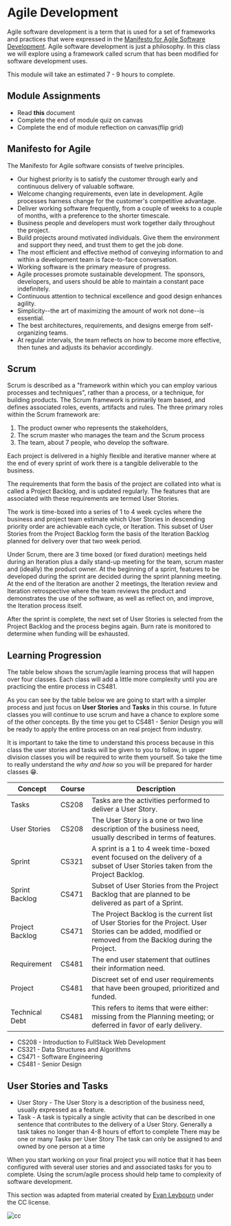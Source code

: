 # Agile Development

Agile software development is a term that is used for a set of
frameworks and practices that were expressed in the [Manifesto for Agile
Software Development](https://www.agilealliance.org/agile101/the-agile-manifesto/).
Agile software development is just a philosophy. In this class we will
explore using a framework called scrum that has been modified for
software development uses.

This module will take an estimated 7 - 9 hours to complete.

## Module Assignments

- Read **this** document
- Complete the end of module quiz on canvas
- Complete the end of module reflection on canvas(flip grid)

## Manifesto for Agile

The Manifesto for Agile software consists of twelve principles.

- Our highest priority is to satisfy the customer through early and continuous delivery of valuable software.
- Welcome changing requirements, even late in development. Agile processes harness change for the customer's competitive advantage.
- Deliver working software frequently, from a couple of weeks to a couple of months, with a preference to the shorter timescale.
- Business people and developers must work together daily throughout the project.
- Build projects around motivated individuals. Give them the environment and support they need, and trust them to get the job done.
- The most efficient and effective method of conveying information to and within a development team is face-to-face conversation.
- Working software is the primary measure of progress.
- Agile processes promote sustainable development. The sponsors, developers, and users should be able to maintain a constant pace indefinitely.
- Continuous attention to technical excellence and good design enhances agility.
- Simplicity--the art of maximizing the amount of work not done--is essential.
- The best architectures, requirements, and designs emerge from self-organizing teams.
- At regular intervals, the team reflects on how to become more effective, then tunes and adjusts its behavior accordingly.

## Scrum

Scrum is described as a "framework within which you can employ various
processes and techniques", rather than a process, or a technique, for
building products. The Scrum framework is primarily team based, and
defines associated roles, events, artifacts and rules. The three primary
roles within the Scrum framework are:

1. The product owner who represents the stakeholders,
2. The scrum master who manages the team and the Scrum process
3. The team, about 7 people, who develop the software.

Each project is delivered in a highly flexible and iterative manner
where at the end of every sprint of work there is a tangible deliverable
to the business.

The requirements that form the basis of the project are collated into
what is called a Project Backlog, and is updated regularly. The features
that are associated with these requirements are termed User Stories.

The work is time-boxed into a series of 1 to 4 week cycles where the
business and project team estimate which User Stories in descending
priority order are achievable each cycle, or Iteration. This subset of
User Stories from the Project Backlog form the basis of the Iteration
Backlog planned for delivery over that two week period.

Under Scrum, there are 3 time boxed (or fixed duration) meetings held
during an Iteration plus a daily stand-up meeting for the team, scrum
master and (ideally) the product owner. At the beginning of a sprint,
features to be developed during the sprint are decided during the sprint
planning meeting. At the end of the Iteration are another 2 meetings,
the Iteration review and Iteration retrospective where the team reviews
the product and demonstrates the use of the software, as well as reflect
on, and improve, the Iteration process itself.

After the sprint is complete, the next set of User Stories is selected
from the Project Backlog and the process begins again. Burn rate is
monitored to determine when funding will be exhausted.

## Learning Progression

The table below shows the scrum/agile learning process that will happen
over four classes. Each class will add a little more complexity until
you are practicing the entire process in CS481.

As you can see by the table below we are going to start with a simpler
process and just focus on **User Stories** and **Tasks** in this course.
In future classes you will continue to use scrum and have a chance to
explore some of the other concepts. By the time you get to CS481 -
Senior Design you will be ready to apply the entire process on an real
project from industry.

It is important to take the time to understand this process because in
this class the user stories and tasks will be given to you to follow, in
upper division classes you will be required to write them yourself. So
take the time to really understand the *why and how* so you will be
prepared for harder classes 😁.

| Concept         | Course | Description                                                                                                                                                  |
| --------------- | ------ | ------------------------------------------------------------------------------------------------------------------------------------------------------------ |
| Tasks           | CS208  | Tasks are the activities performed to deliver a User Story.                                                                                                  |
| User Stories    | CS208  | The User Story is a one or two line description of the business need, usually described in terms of features.                                                |
| Sprint          | CS321  | A sprint is a 1 to 4 week time-boxed event focused on the delivery of a subset of User Stories taken from the Project Backlog.                               |
| Sprint Backlog  | CS471  | Subset of User Stories from the Project Backlog that are planned to be delivered as part of a Sprint.                                                        |
| Project Backlog | CS471  | The Project Backlog is the current list of User Stories for the Project. User Stories can be added, modified or removed from the Backlog during the Project. |
| Requirement     | CS481  | The end user statement that outlines their information need.                                                                                                 |
| Project         | CS481  | Discreet set of end user requirements that have been grouped, prioritized and funded.                                                                        |
| Technical Debt  | CS481  | This refers to items that were either: missing from the Planning meeting; or deferred in favor of early delivery.                                            |

- CS208 - Introduction to FullStack Web Development
- CS321 - Data Structures and Algorithms
- CS471 - Software Engineering
- CS481 - Senior Design

## User Stories and Tasks

- User Story - The User Story is a description of the business need, usually expressed as a feature.
- Task - A task is typically a single activity that can be described in one
  sentence that contributes to the delivery of a User Story. Generally a task
  takes no longer than 4-8 hours of effort to complete There may be one or many
  Tasks per User Story The task can only be assigned to and owned by one person
  at a time

When you start working on your final project you will notice that it has
been configured with several user stories and and associated tasks for
you to complete. Using the scrum/agile process should help tame to
complexity of software development.

This section was adapted from material created by [Evan
Leybourn](https://theagiledirector.com/images/IntroductiontoScrum-coursenotes.pdf)
under the CC license.

![cc](https://i.creativecommons.org/l/by-sa/3.0/au/88x31.png)

